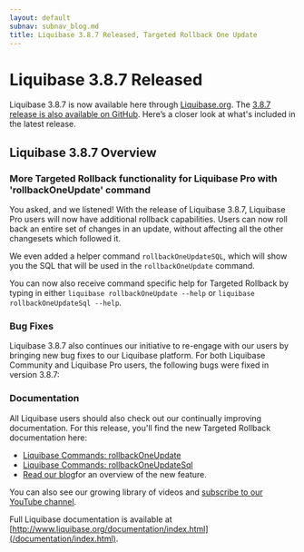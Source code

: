 ```yaml
---
layout: default
subnav: subnav_blog.md
title: Liquibase 3.8.7 Released, Targeted Rollback One Update
---
```


# Liquibase 3.8.7 Released

Liquibase 3.8.7 is now available here through [Liquibase.org](https://download.liquibase.org/). The [3.8.7 release is also available on GitHub](https://github.com/liquibase/liquibase/releases/). Here’s a closer look at what's included in the latest release.

## Liquibase 3.8.7 Overview

### More Targeted Rollback functionality for Liquibase Pro with 'rollbackOneUpdate' command
You asked, and we listened! With the release of Liquibase 3.8.7, Liquibase Pro users will now have additional rollback capabilities. Users can now roll back an entire set of changes in an update, without 
affecting all the other changesets which followed it. 

We even added a helper command `rollbackOneUpdateSQL`, which will show you the SQL that will be used in the `rollbackOneUpdate` command.

You can now also receive command specific help for Targeted Rollback by typing in either
`liquibase rollbackOneUpdate --help` or 
`liquibase rollbackOneUpdateSql --help`.

### Bug Fixes
Liquibase 3.8.7 also continues our initiative to re-engage with our users by bringing new bug fixes to our Liquibase platform. For both Liquibase Community and Liquibase Pro users, the following bugs were fixed in version 3.8.7:

### Documentation
All Liquibase users should also check out our continually improving documentation. For this release, you'll find the new Targeted Rollback documentation here:
- [Liquibase Commands: rollbackOneUpdate](/documentation/rollbackoneupdate.html)
- [Liquibase Commands: rollbackOneUpdateSql](/documentation/rollbackoneupdatesql.html)
- [Read our blog](/2020/02/rollback-one-update.html)for an overview of the new feature.

You can also see our growing library of videos and [subscribe to our YouTube channel](https://www.youtube.com/channel/UC5qMsRjObu685rTBq0PJX8w?).

Full Liquibase documentation is available at [http://www.liquibase.org/documentation/index.html](/documentation/index.html).